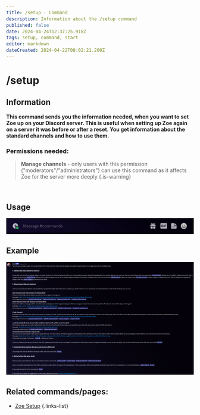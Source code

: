 ```yaml
---
title: /setup - Command
description: Information about the /setup command
published: false
date: 2024-04-24T12:37:25.918Z
tags: setup, command, start
editor: markdown
dateCreated: 2024-04-22T08:02:21.200Z
---
```


# /setup
## Information
**This command sends you the information needed, when you want to set Zoe up on your Discord server. This is useful when setting up Zoe again on a server it was before or after a reset. You get information about the standard channels and how to use them.**
<br>

### Permissions needed:
>**Manage channels** - only users with this permission ("moderators"/"administrators") can use this command as it affects Zoe for the server more deeply {.is-warning}

<br>

## Usage
![](/en_/en_setup_command.gif)
<br>
 
## Example
![](/en_/en_setup_command_example.png)
<br>
 
## Related commands/pages:

- [Zoe Setup](/en/setup/)
{.links-list}